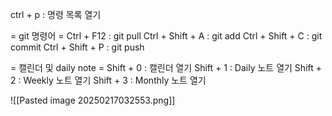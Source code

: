 ctrl + p : 명령 목록 열기

= git 명령어 =
Ctrl + F12 : git pull
Ctrl + Shift + A : git add
Ctrl + Shift + C : git commit
Ctrl + Shift + P : git push

= 캘린더 및 daily note =
Shift + 0 : 캘린더 열기
Shift + 1 : Daily 노트 열기
Shift + 2 : Weekly 노트 열기
Shift + 3 : Monthly 노트 열기

![[Pasted image 20250217032553.png]]
